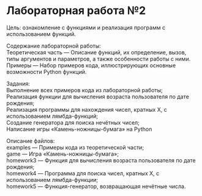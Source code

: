 # Лабораторная работа №2
Цель: ознакомление с функциями и реализация программ с использованием функций.  

Содержание лабораторной работы:  
Теоретическая часть — Описание функций, их определение, вызов, типы аргументов и параметров, а также особенности работы с ними.  
Примеры — Набор примеров кода, иллюстрирующих основные возможности Python функций.  

Задания:  
Выполнение всех примеров кода из лабораторной работы;  
Реализация функции для вычисления возраста пользователя по дате рождения;  
Реализация программы для нахождения чисел, кратных X, с использованием лямбда-функций;  
Создание генератора для поиска нечётных чисел;  
Написание игры «Камень-ножницы-бумага» на Python  

Описание файлов:  
examples — Примеры кода из теоретической части;  
game — Игра «Камень-ножницы-бумага»;  
homework3 — Функция для вычисления возраста пользователя по дате рождения;  
homework4 — Программа для поиска чисел, кратных X, с использованием лямбда-функции;  
homework5 — Функция-генератор, возвращающая нечётные числа.  
